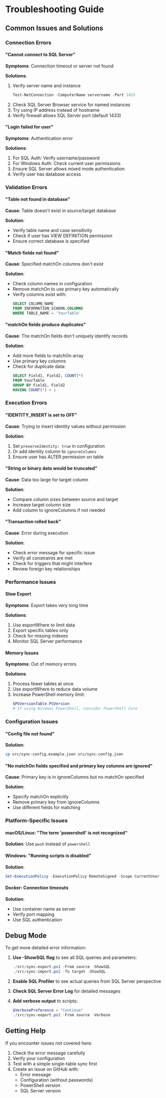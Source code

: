# Troubleshooting Guide

## Common Issues and Solutions

### Connection Errors

#### "Cannot connect to SQL Server"
**Symptoms**: Connection timeout or server not found

**Solutions**:
1. Verify server name and instance
   ```powershell
   Test-NetConnection -ComputerName servername -Port 1433
   ```
2. Check SQL Server Browser service for named instances
3. Try using IP address instead of hostname
4. Verify firewall allows SQL Server port (default 1433)

#### "Login failed for user"
**Symptoms**: Authentication error

**Solutions**:
1. For SQL Auth: Verify username/password
2. For Windows Auth: Check current user permissions
3. Ensure SQL Server allows mixed mode authentication
4. Verify user has database access

### Validation Errors

#### "Table not found in database"
**Cause**: Table doesn't exist in source/target database

**Solution**: 
- Verify table name and case sensitivity
- Check if user has VIEW DEFINITION permission
- Ensure correct database is specified

#### "Match fields not found"
**Cause**: Specified matchOn columns don't exist

**Solution**:
- Check column names in configuration
- Remove matchOn to use primary key automatically
- Verify columns exist with:
  ```sql
  SELECT COLUMN_NAME 
  FROM INFORMATION_SCHEMA.COLUMNS 
  WHERE TABLE_NAME = 'YourTable'
  ```

#### "matchOn fields produce duplicates"
**Cause**: The matchOn fields don't uniquely identify records

**Solution**:
- Add more fields to matchOn array
- Use primary key columns
- Check for duplicate data:
  ```sql
  SELECT Field1, Field2, COUNT(*) 
  FROM YourTable 
  GROUP BY Field1, Field2 
  HAVING COUNT(*) > 1
  ```

### Execution Errors

#### "IDENTITY_INSERT is set to OFF"
**Cause**: Trying to insert identity values without permission

**Solution**:
1. Set `preserveIdentity: true` in configuration
2. Or add identity column to `ignoreColumns`
3. Ensure user has ALTER permission on table

#### "String or binary data would be truncated"
**Cause**: Data too large for target column

**Solution**:
- Compare column sizes between source and target
- Increase target column size
- Add column to ignoreColumns if not needed

#### "Transaction rolled back"
**Cause**: Error during execution

**Solution**:
- Check error message for specific issue
- Verify all constraints are met
- Check for triggers that might interfere
- Review foreign key relationships

### Performance Issues

#### Slow Export
**Symptoms**: Export takes very long time

**Solutions**:
1. Use exportWhere to limit data
2. Export specific tables only
3. Check for missing indexes
4. Monitor SQL Server performance

#### Memory Issues
**Symptoms**: Out of memory errors

**Solutions**:
1. Process fewer tables at once
2. Use exportWhere to reduce data volume
3. Increase PowerShell memory limit:
   ```powershell
   $PSVersionTable.PSVersion
   # If using Windows PowerShell, consider PowerShell Core
   ```

### Configuration Issues

#### "Config file not found"
**Solution**:
```bash
cp src/sync-config.example.json src/sync-config.json
```

#### "No matchOn fields specified and primary key columns are ignored"
**Cause**: Primary key is in ignoreColumns but no matchOn specified

**Solution**:
- Specify matchOn explicitly
- Remove primary key from ignoreColumns
- Use different fields for matching

### Platform-Specific Issues

#### macOS/Linux: "The term 'powershell' is not recognized"
**Solution**: Use `pwsh` instead of `powershell`

#### Windows: "Running scripts is disabled"
**Solution**:
```powershell
Set-ExecutionPolicy -ExecutionPolicy RemoteSigned -Scope CurrentUser
```

#### Docker: Connection timeouts
**Solution**:
- Use container name as server
- Verify port mapping
- Use SQL authentication

## Debug Mode

To get more detailed error information:

1. **Use -ShowSQL flag** to see all SQL queries and parameters:
   ```powershell
   ./src/sync-export.ps1 -From source -ShowSQL
   ./src/sync-import.ps1 -To target -ShowSQL
   ```

2. **Enable SQL Profiler** to see actual queries from SQL Server perspective

3. **Check SQL Server Error Log** for detailed messages

4. **Add verbose output** to scripts:
   ```powershell
   $VerbosePreference = "Continue"
   ./src/sync-export.ps1 -From source -Verbose
   ```

## Getting Help

If you encounter issues not covered here:

1. Check the error message carefully
2. Verify your configuration
3. Test with a simple single-table sync first
4. Create an issue on GitHub with:
   - Error message
   - Configuration (without passwords)
   - PowerShell version
   - SQL Server version